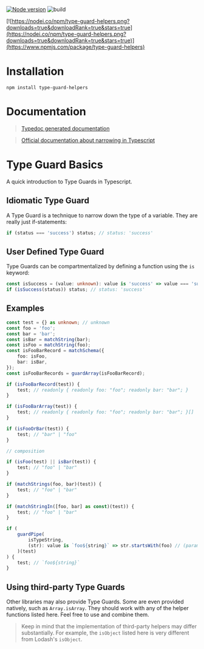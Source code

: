 [![Node version](https://img.shields.io/node/v/type-guard-helpers.svg?style=flat)](http://nodejs.org/download/)
![build](https://github.com/nicobrinkkemper/type-guard-helpers/actions/workflows/node.js.yml/badge.svg)

[![https://nodei.co/npm/type-guard-helpers.png?downloads=true&downloadRank=true&stars=true](https://nodei.co/npm/type-guard-helpers.png?downloads=true&downloadRank=true&stars=true)](https://www.npmjs.com/package/type-guard-helpers)

# Installation

```
npm install type-guard-helpers
```

# Documentation

> [Typedoc generated documentation](https://nicobrinkkemper.github.io/type-guard-helpers/)

> [Official documentation about narrowing in Typescript](https://www.typescriptlang.org/docs/handbook/2/narrowing.html)

# Type Guard Basics

A quick introduction to Type Guards in Typescript.

## Idiomatic Type Guard

A Type Guard is a technique to narrow down the type of a variable.
They are really just if-statements:

```ts
if (status === 'success') status; // status: 'success'
```

## User Defined Type Guard

Type Guards can be compartmentalized by defining a function using the `is` keyword:

```ts
const isSuccess = (value: unknown): value is 'success' => value === 'success';
if (isSuccess(status)) status; // status: 'success'
```

## Examples

```ts
const test = {} as unknown; // unknown
const foo = 'foo';
const bar = 'bar';
const isBar = matchString(bar);
const isFoo = matchString(foo);
const isFooBarRecord = matchSchema({
	foo: isFoo,
	bar: isBar,
});
const isFooBarRecords = guardArray(isFooBarRecord);

if (isFooBarRecord(test)) {
	test; // readonly { readonly foo: "foo"; readonly bar: "bar"; }
}

if (isFooBarArray(test)) {
	test; // readonly { readonly foo: "foo"; readonly bar: "bar"; }[]
}

if (isFooOrBar(test)) {
	test; // "bar" | "foo"
}

// composition

if (isFoo(test) || isBar(test)) {
	test; // "foo" | "bar"
}

if (matchStrings(foo, bar)(test)) {
	test; // "foo" | "bar"
}

if (matchStringIn([foo, bar] as const)(test)) {
	test; // "foo" | "bar"
}

if (
	guardPipe(
		isTypeString,
		(str): value is `foo${string}` => str.startsWith(foo) // (parameter) str: string
	)(test)
) {
	test; // `foo${string}`
}
```

## Using third-party Type Guards

Other libraries may also provide Type Guards. Some are even provided natively, such as `Array.isArray`. They should work with any of the helper functions listed here. Feel free to use and combine them.

> Keep in mind that the implementation of third-party helpers may differ substantially. For example, the `isObject` listed here is very different from Lodash's `isObject`.
